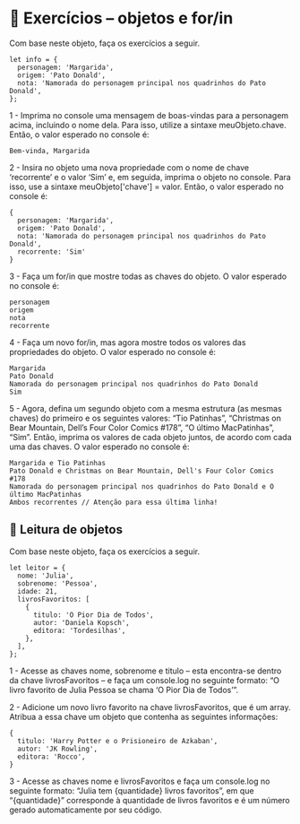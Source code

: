 # 🚀 Exercícios – objetos e for/in
Com base neste objeto, faça os exercícios a seguir.

```
let info = {
  personagem: 'Margarida',
  origem: 'Pato Donald',
  nota: 'Namorada do personagem principal nos quadrinhos do Pato Donald',
};
```
1 - Imprima no console uma mensagem de boas-vindas para a personagem acima, incluindo o nome dela. Para isso, utilize a sintaxe meuObjeto.chave. Então, o valor esperado no console é:

```
Bem-vinda, Margarida
```
2 - Insira no objeto uma nova propriedade com o nome de chave ‘recorrente’ e o valor ‘Sim’ e, em seguida, imprima o objeto no console. Para isso, use a sintaxe meuObjeto['chave'] = valor. Então, o valor esperado no console é:

```
{
  personagem: 'Margarida',
  origem: 'Pato Donald',
  nota: 'Namorada do personagem principal nos quadrinhos do Pato Donald',
  recorrente: 'Sim'
}
```
3 - Faça um for/in que mostre todas as chaves do objeto. O valor esperado no console é:

```
personagem
origem
nota
recorrente
```
4 - Faça um novo for/in, mas agora mostre todos os valores das propriedades do objeto. O valor esperado no console é:

```
Margarida
Pato Donald
Namorada do personagem principal nos quadrinhos do Pato Donald
Sim
```
5 - Agora, defina um segundo objeto com a mesma estrutura (as mesmas chaves) do primeiro e os seguintes valores: “Tio Patinhas”, “Christmas on Bear Mountain, Dell’s Four Color Comics #178”, “O último MacPatinhas”, “Sim”. Então, imprima os valores de cada objeto juntos, de acordo com cada uma das chaves. O valor esperado no console é:

```
Margarida e Tio Patinhas
Pato Donald e Christmas on Bear Mountain, Dell's Four Color Comics #178
Namorada do personagem principal nos quadrinhos do Pato Donald e O último MacPatinhas
Ambos recorrentes // Atenção para essa última linha!
```
## 🚀 Leitura de objetos
Com base neste objeto, faça os exercícios a seguir.

```
let leitor = {
  nome: 'Julia',
  sobrenome: 'Pessoa',
  idade: 21,
  livrosFavoritos: [
    {
      titulo: 'O Pior Dia de Todos',
      autor: 'Daniela Kopsch',
      editora: 'Tordesilhas',
    },
  ],
};
```
1 - Acesse as chaves nome, sobrenome e titulo – esta encontra-se dentro da chave livrosFavoritos – e faça um console.log no seguinte formato: “O livro favorito de Julia Pessoa se chama ‘O Pior Dia de Todos’”.

2 - Adicione um novo livro favorito na chave livrosFavoritos, que é um array. Atribua a essa chave um objeto que contenha as seguintes informações:

```
{
  titulo: 'Harry Potter e o Prisioneiro de Azkaban',
  autor: 'JK Rowling',
  editora: 'Rocco',
}
```
3 - Acesse as chaves nome e livrosFavoritos e faça um console.log no seguinte formato: “Julia tem {quantidade} livros favoritos”, em que “{quantidade}” corresponde à quantidade de livros favoritos e é um número gerado automaticamente por seu código.